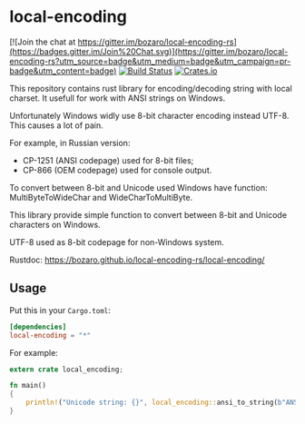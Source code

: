 local-encoding
====

[![Join the chat at https://gitter.im/bozaro/local-encoding-rs](https://badges.gitter.im/Join%20Chat.svg)](https://gitter.im/bozaro/local-encoding-rs?utm_source=badge&utm_medium=badge&utm_campaign=pr-badge&utm_content=badge)
[![Build Status](https://travis-ci.org/bozaro/local-encoding-rs.svg?branch=master)](https://travis-ci.org/bozaro/local-encoding-rs)
[![Crates.io](https://img.shields.io/crates/v/local-encoding.svg)](https://crates.io/crates/local-encoding)

This repository contains rust library for encoding/decoding string with local charset. It usefull for work with ANSI strings on Windows.

Unfortunately Windows widly use 8-bit character encoding instead UTF-8. This causes a lot of pain.

For example, in Russian version:

 * CP-1251 (ANSI codepage) used for 8-bit files;
 * CP-866 (OEM codepage) used for console output.

To convert between 8-bit and Unicode used Windows have function: MultiByteToWideChar and WideCharToMultiByte.

This library provide simple function to convert between 8-bit and Unicode characters on Windows.

UTF-8 used as 8-bit codepage for non-Windows system.

Rustdoc: https://bozaro.github.io/local-encoding-rs/local-encoding/

## Usage

Put this in your `Cargo.toml`:

```toml
[dependencies]
local-encoding = "*"
```

For example:
```rust
extern crate local_encoding;

fn main()
{
	println!("Unicode string: {}", local_encoding::ansi_to_string(b"ANSI string").unwrap());
}
```

